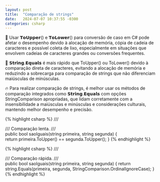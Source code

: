 ```yaml
---
layout: post
title:  "Comparação de strings"
date:   2024-07-07 10:37:55 -0300
categories: csharp
---
```

🐌 Usar 𝗧𝗼𝗨𝗽𝗽𝗲𝗿() e 𝗧𝗼𝗟𝗼𝘄𝗲𝗿() para conversão de caso em C# pode afetar o desempenho devido à alocação de memória, cópia de cadeia de caracteres e possível coleta de lixo, especialmente em situações que envolvem cadeias de caracteres grandes ou conversões frequentes.

🚀 𝗦𝘁𝗿𝗶𝗻𝗴.𝗘𝗾𝘂𝗮𝗹𝘀 é mais rápido que ToUpper() ou ToLower() devido à comparação direta de caracteres, evitando a alocação de memória e reduzindo a sobrecarga para comparação de strings que não diferenciam maiúsculas de minúsculas.

🔥 Para realizar comparação de strings, é melhor usar os métodos de comparação integrados como 𝗦𝘁𝗿𝗶𝗻𝗴.𝗘𝗾𝘂𝗮𝗹𝘀 com opções StringComparison apropriadas, que lidam corretamente com a insensibilidade a maiúsculas e minúsculas e considerações culturais, mantendo melhor desempenho e precisão.

{% highlight csharp %}
/// <summary>
/// Comparação lenta.
/// </summary>
public bool saoIguais(string primeira, string segunda)
{  
  return primeira.ToUpper() == segunda.ToUpper();
}
{% endhighlight %}

{% highlight csharp %}
/// <summary>
/// Comparação rápida.
/// </summary>
public bool saoIguais(string primeira, string segunda)
{
  return string.Equals(primeira, segunda, StringComparison.OrdinalIgnoreCase);
}
{% endhighlight %}
